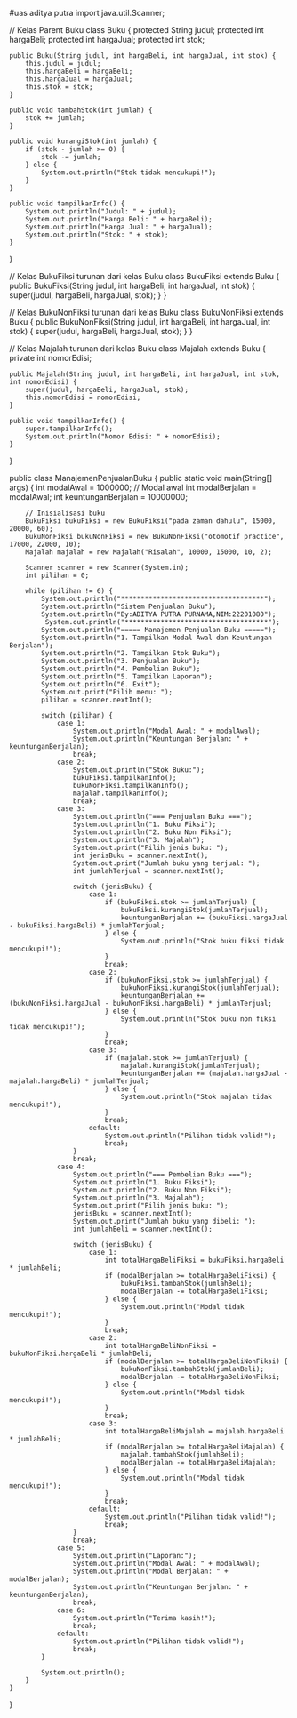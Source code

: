 #uas aditya putra
import java.util.Scanner;

// Kelas Parent Buku
class Buku {
    protected String judul;
    protected int hargaBeli;
    protected int hargaJual;
    protected int stok;

    public Buku(String judul, int hargaBeli, int hargaJual, int stok) {
        this.judul = judul;
        this.hargaBeli = hargaBeli;
        this.hargaJual = hargaJual;
        this.stok = stok;
    }

    public void tambahStok(int jumlah) {
        stok += jumlah;
    }

    public void kurangiStok(int jumlah) {
        if (stok - jumlah >= 0) {
            stok -= jumlah;
        } else {
            System.out.println("Stok tidak mencukupi!");
        }
    }

    public void tampilkanInfo() {
        System.out.println("Judul: " + judul);
        System.out.println("Harga Beli: " + hargaBeli);
        System.out.println("Harga Jual: " + hargaJual);
        System.out.println("Stok: " + stok);
    }
}

// Kelas BukuFiksi turunan dari kelas Buku
class BukuFiksi extends Buku {
    public BukuFiksi(String judul, int hargaBeli, int hargaJual, int stok) {
        super(judul, hargaBeli, hargaJual, stok);
    }
}

// Kelas BukuNonFiksi turunan dari kelas Buku
class BukuNonFiksi extends Buku {
    public BukuNonFiksi(String judul, int hargaBeli, int hargaJual, int stok) {
        super(judul, hargaBeli, hargaJual, stok);
    }
}

// Kelas Majalah turunan dari kelas Buku
class Majalah extends Buku {
    private int nomorEdisi;

    public Majalah(String judul, int hargaBeli, int hargaJual, int stok, int nomorEdisi) {
        super(judul, hargaBeli, hargaJual, stok);
        this.nomorEdisi = nomorEdisi;
    }

    public void tampilkanInfo() {
        super.tampilkanInfo();
        System.out.println("Nomor Edisi: " + nomorEdisi);
    }
}

public class ManajemenPenjualanBuku {
    public static void main(String[] args) {
        int modalAwal = 1000000; // Modal awal
        int modalBerjalan = modalAwal;
        int keuntunganBerjalan = 10000000;

        // Inisialisasi buku
        BukuFiksi bukuFiksi = new BukuFiksi("pada zaman dahulu", 15000, 20000, 60);
        BukuNonFiksi bukuNonFiksi = new BukuNonFiksi("otomotif practice", 17000, 22000, 10);
        Majalah majalah = new Majalah("Risalah", 10000, 15000, 10, 2);

        Scanner scanner = new Scanner(System.in);
        int pilihan = 0;

        while (pilihan != 6) {
            System.out.println("************************************");
            System.out.println("Sistem Penjualan Buku");
            System.out.println("By:ADITYA PUTRA PURNAMA,NIM:22201080");
             System.out.println("************************************");
            System.out.println("===== Manajemen Penjualan Buku =====");
            System.out.println("1. Tampilkan Modal Awal dan Keuntungan Berjalan");
            System.out.println("2. Tampilkan Stok Buku");
            System.out.println("3. Penjualan Buku");
            System.out.println("4. Pembelian Buku");
            System.out.println("5. Tampilkan Laporan");
            System.out.println("6. Exit");
            System.out.print("Pilih menu: ");
            pilihan = scanner.nextInt();

            switch (pilihan) {
                case 1:
                    System.out.println("Modal Awal: " + modalAwal);
                    System.out.println("Keuntungan Berjalan: " + keuntunganBerjalan);
                    break;
                case 2:
                    System.out.println("Stok Buku:");
                    bukuFiksi.tampilkanInfo();
                    bukuNonFiksi.tampilkanInfo();
                    majalah.tampilkanInfo();
                    break;
                case 3:
                    System.out.println("=== Penjualan Buku ===");
                    System.out.println("1. Buku Fiksi");
                    System.out.println("2. Buku Non Fiksi");
                    System.out.println("3. Majalah");
                    System.out.print("Pilih jenis buku: ");
                    int jenisBuku = scanner.nextInt();
                    System.out.print("Jumlah buku yang terjual: ");
                    int jumlahTerjual = scanner.nextInt();

                    switch (jenisBuku) {
                        case 1:
                            if (bukuFiksi.stok >= jumlahTerjual) {
                                bukuFiksi.kurangiStok(jumlahTerjual);
                                keuntunganBerjalan += (bukuFiksi.hargaJual - bukuFiksi.hargaBeli) * jumlahTerjual;
                            } else {
                                System.out.println("Stok buku fiksi tidak mencukupi!");
                            }
                            break;
                        case 2:
                            if (bukuNonFiksi.stok >= jumlahTerjual) {
                                bukuNonFiksi.kurangiStok(jumlahTerjual);
                                keuntunganBerjalan += (bukuNonFiksi.hargaJual - bukuNonFiksi.hargaBeli) * jumlahTerjual;
                            } else {
                                System.out.println("Stok buku non fiksi tidak mencukupi!");
                            }
                            break;
                        case 3:
                            if (majalah.stok >= jumlahTerjual) {
                                majalah.kurangiStok(jumlahTerjual);
                                keuntunganBerjalan += (majalah.hargaJual - majalah.hargaBeli) * jumlahTerjual;
                            } else {
                                System.out.println("Stok majalah tidak mencukupi!");
                            }
                            break;
                        default:
                            System.out.println("Pilihan tidak valid!");
                            break;
                    }
                    break;
                case 4:
                    System.out.println("=== Pembelian Buku ===");
                    System.out.println("1. Buku Fiksi");
                    System.out.println("2. Buku Non Fiksi");
                    System.out.println("3. Majalah");
                    System.out.print("Pilih jenis buku: ");
                    jenisBuku = scanner.nextInt();
                    System.out.print("Jumlah buku yang dibeli: ");
                    int jumlahBeli = scanner.nextInt();

                    switch (jenisBuku) {
                        case 1:
                            int totalHargaBeliFiksi = bukuFiksi.hargaBeli * jumlahBeli;
                            if (modalBerjalan >= totalHargaBeliFiksi) {
                                bukuFiksi.tambahStok(jumlahBeli);
                                modalBerjalan -= totalHargaBeliFiksi;
                            } else {
                                System.out.println("Modal tidak mencukupi!");
                            }
                            break;
                        case 2:
                            int totalHargaBeliNonFiksi = bukuNonFiksi.hargaBeli * jumlahBeli;
                            if (modalBerjalan >= totalHargaBeliNonFiksi) {
                                bukuNonFiksi.tambahStok(jumlahBeli);
                                modalBerjalan -= totalHargaBeliNonFiksi;
                            } else {
                                System.out.println("Modal tidak mencukupi!");
                            }
                            break;
                        case 3:
                            int totalHargaBeliMajalah = majalah.hargaBeli * jumlahBeli;
                            if (modalBerjalan >= totalHargaBeliMajalah) {
                                majalah.tambahStok(jumlahBeli);
                                modalBerjalan -= totalHargaBeliMajalah;
                            } else {
                                System.out.println("Modal tidak mencukupi!");
                            }
                            break;
                        default:
                            System.out.println("Pilihan tidak valid!");
                            break;
                    }
                    break;
                case 5:
                    System.out.println("Laporan:");
                    System.out.println("Modal Awal: " + modalAwal);
                    System.out.println("Modal Berjalan: " + modalBerjalan);
                    System.out.println("Keuntungan Berjalan: " + keuntunganBerjalan);
                    break;
                case 6:
                    System.out.println("Terima kasih!");
                    break;
                default:
                    System.out.println("Pilihan tidak valid!");
                    break;
            }

            System.out.println();
        }
    }
}
